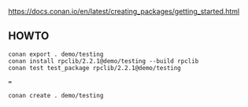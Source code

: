 https://docs.conan.io/en/latest/creating_packages/getting_started.html


## HOWTO
   
    conan export . demo/testing
    conan install rpclib/2.2.1@demo/testing --build rpclib
    conan test test_package rpclib/2.2.1@demo/testing

    = 

    conan create . demo/testing
